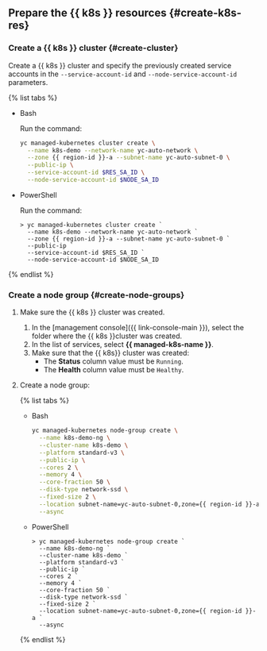 ## Prepare the {{ k8s }} resources {#create-k8s-res}

### Create a {{ k8s }} cluster {#create-cluster}

Create a {{ k8s }} cluster and specify the previously created service accounts in the `--service-account-id` and `--node-service-account-id` parameters.

{% list tabs %}

- Bash

   Run the command:

   ```bash
   yc managed-kubernetes cluster create \
     --name k8s-demo --network-name yc-auto-network \
     --zone {{ region-id }}-a --subnet-name yc-auto-subnet-0 \
     --public-ip \
     --service-account-id $RES_SA_ID \
     --node-service-account-id $NODE_SA_ID
   ```

- PowerShell

   Run the command:

   ```shell script
   > yc managed-kubernetes cluster create `
     --name k8s-demo --network-name yc-auto-network `
     --zone {{ region-id }}-a --subnet-name yc-auto-subnet-0 `
     --public-ip `
     --service-account-id $RES_SA_ID `
     --node-service-account-id $NODE_SA_ID
   ```

{% endlist %}

### Create a node group {#create-node-groups}

1. Make sure the {{ k8s }} cluster was created.
   1. In the [management console]({{ link-console-main }}), select the folder where the {{ k8s }}cluster was created.
   1. In the list of services, select **{{ managed-k8s-name }}**.
   1. Make sure that the {{ k8s}} cluster was created:
      * The **Status** column value must be `Running`.
      * The **Health** column value must be `Healthy`.
1. Create a node group:

   {% list tabs %}

   - Bash

      ```bash
      yc managed-kubernetes node-group create \
        --name k8s-demo-ng \
        --cluster-name k8s-demo \
        --platform standard-v3 \
        --public-ip \
        --cores 2 \
        --memory 4 \
        --core-fraction 50 \
        --disk-type network-ssd \
        --fixed-size 2 \
        --location subnet-name=yc-auto-subnet-0,zone={{ region-id }}-a \
        --async
      ```

   - PowerShell

      ```shell script
      > yc managed-kubernetes node-group create `
        --name k8s-demo-ng `
        --cluster-name k8s-demo `
        --platform standard-v3 `
        --public-ip `
        --cores 2 `
        --memory 4 `
        --core-fraction 50 `
        --disk-type network-ssd `
        --fixed-size 2 `
        --location subnet-name=yc-auto-subnet-0,zone={{ region-id }}-a `
        --async
      ```

   {% endlist %}